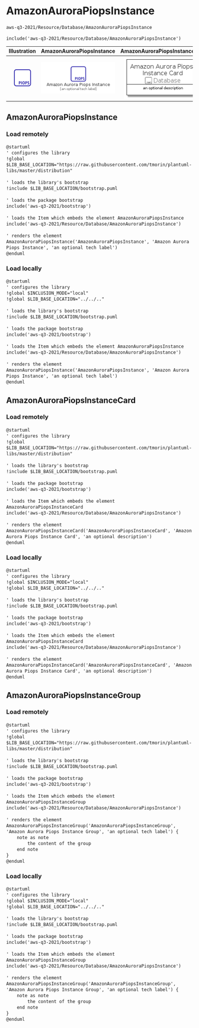 # AmazonAuroraPiopsInstance


```text
aws-q3-2021/Resource/Database/AmazonAuroraPiopsInstance
```

```text
include('aws-q3-2021/Resource/Database/AmazonAuroraPiopsInstance')
```



| Illustration | AmazonAuroraPiopsInstance | AmazonAuroraPiopsInstanceCard | AmazonAuroraPiopsInstanceGroup |
| :---: | :---: | :---: | :---: |
| ![illustration for Illustration](../../../aws-q3-2021/Resource/Database/AmazonAuroraPiopsInstance.png) | ![illustration for AmazonAuroraPiopsInstance](../../../aws-q3-2021/Resource/Database/AmazonAuroraPiopsInstance.Local.png) | ![illustration for AmazonAuroraPiopsInstanceCard](../../../aws-q3-2021/Resource/Database/AmazonAuroraPiopsInstanceCard.Local.png) | ![illustration for AmazonAuroraPiopsInstanceGroup](../../../aws-q3-2021/Resource/Database/AmazonAuroraPiopsInstanceGroup.Local.png) |




## AmazonAuroraPiopsInstance

### Load remotely
```plantuml
@startuml
' configures the library
!global $LIB_BASE_LOCATION="https://raw.githubusercontent.com/tmorin/plantuml-libs/master/distribution"

' loads the library's bootstrap
!include $LIB_BASE_LOCATION/bootstrap.puml

' loads the package bootstrap
include('aws-q3-2021/bootstrap')

' loads the Item which embeds the element AmazonAuroraPiopsInstance
include('aws-q3-2021/Resource/Database/AmazonAuroraPiopsInstance')

' renders the element
AmazonAuroraPiopsInstance('AmazonAuroraPiopsInstance', 'Amazon Aurora Piops Instance', 'an optional tech label')
@enduml
```

### Load locally
```plantuml
@startuml
' configures the library
!global $INCLUSION_MODE="local"
!global $LIB_BASE_LOCATION="../../.."

' loads the library's bootstrap
!include $LIB_BASE_LOCATION/bootstrap.puml

' loads the package bootstrap
include('aws-q3-2021/bootstrap')

' loads the Item which embeds the element AmazonAuroraPiopsInstance
include('aws-q3-2021/Resource/Database/AmazonAuroraPiopsInstance')

' renders the element
AmazonAuroraPiopsInstance('AmazonAuroraPiopsInstance', 'Amazon Aurora Piops Instance', 'an optional tech label')
@enduml
```

## AmazonAuroraPiopsInstanceCard

### Load remotely
```plantuml
@startuml
' configures the library
!global $LIB_BASE_LOCATION="https://raw.githubusercontent.com/tmorin/plantuml-libs/master/distribution"

' loads the library's bootstrap
!include $LIB_BASE_LOCATION/bootstrap.puml

' loads the package bootstrap
include('aws-q3-2021/bootstrap')

' loads the Item which embeds the element AmazonAuroraPiopsInstanceCard
include('aws-q3-2021/Resource/Database/AmazonAuroraPiopsInstance')

' renders the element
AmazonAuroraPiopsInstanceCard('AmazonAuroraPiopsInstanceCard', 'Amazon Aurora Piops Instance Card', 'an optional description')
@enduml
```

### Load locally
```plantuml
@startuml
' configures the library
!global $INCLUSION_MODE="local"
!global $LIB_BASE_LOCATION="../../.."

' loads the library's bootstrap
!include $LIB_BASE_LOCATION/bootstrap.puml

' loads the package bootstrap
include('aws-q3-2021/bootstrap')

' loads the Item which embeds the element AmazonAuroraPiopsInstanceCard
include('aws-q3-2021/Resource/Database/AmazonAuroraPiopsInstance')

' renders the element
AmazonAuroraPiopsInstanceCard('AmazonAuroraPiopsInstanceCard', 'Amazon Aurora Piops Instance Card', 'an optional description')
@enduml
```

## AmazonAuroraPiopsInstanceGroup

### Load remotely
```plantuml
@startuml
' configures the library
!global $LIB_BASE_LOCATION="https://raw.githubusercontent.com/tmorin/plantuml-libs/master/distribution"

' loads the library's bootstrap
!include $LIB_BASE_LOCATION/bootstrap.puml

' loads the package bootstrap
include('aws-q3-2021/bootstrap')

' loads the Item which embeds the element AmazonAuroraPiopsInstanceGroup
include('aws-q3-2021/Resource/Database/AmazonAuroraPiopsInstance')

' renders the element
AmazonAuroraPiopsInstanceGroup('AmazonAuroraPiopsInstanceGroup', 'Amazon Aurora Piops Instance Group', 'an optional tech label') {
    note as note
        the content of the group
    end note
}
@enduml
```

### Load locally
```plantuml
@startuml
' configures the library
!global $INCLUSION_MODE="local"
!global $LIB_BASE_LOCATION="../../.."

' loads the library's bootstrap
!include $LIB_BASE_LOCATION/bootstrap.puml

' loads the package bootstrap
include('aws-q3-2021/bootstrap')

' loads the Item which embeds the element AmazonAuroraPiopsInstanceGroup
include('aws-q3-2021/Resource/Database/AmazonAuroraPiopsInstance')

' renders the element
AmazonAuroraPiopsInstanceGroup('AmazonAuroraPiopsInstanceGroup', 'Amazon Aurora Piops Instance Group', 'an optional tech label') {
    note as note
        the content of the group
    end note
}
@enduml
```

